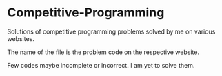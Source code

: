 # Competitive-Programming
Solutions of competitive programming problems solved by me on various websites. 

The name of the file is the problem code on the respective website.

Few codes maybe incomplete or incorrect. I am yet to solve them. 
